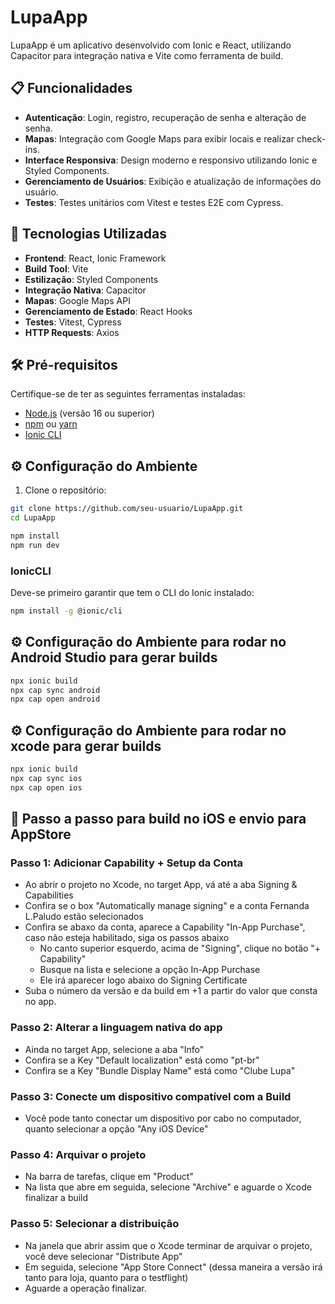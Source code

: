 # LupaApp

LupaApp é um aplicativo desenvolvido com Ionic e React, utilizando Capacitor para integração nativa e Vite como ferramenta de build.

## 📋 Funcionalidades

- **Autenticação**: Login, registro, recuperação de senha e alteração de senha.
- **Mapas**: Integração com Google Maps para exibir locais e realizar check-ins.
- **Interface Responsiva**: Design moderno e responsivo utilizando Ionic e Styled Components.
- **Gerenciamento de Usuários**: Exibição e atualização de informações do usuário.
- **Testes**: Testes unitários com Vitest e testes E2E com Cypress.

## 🚀 Tecnologias Utilizadas

- **Frontend**: React, Ionic Framework
- **Build Tool**: Vite
- **Estilização**: Styled Components
- **Integração Nativa**: Capacitor
- **Mapas**: Google Maps API
- **Gerenciamento de Estado**: React Hooks
- **Testes**: Vitest, Cypress
- **HTTP Requests**: Axios

## 🛠️ Pré-requisitos

Certifique-se de ter as seguintes ferramentas instaladas:

- [Node.js](https://nodejs.org/) (versão 16 ou superior)
- [npm](https://www.npmjs.com/) ou [yarn](https://yarnpkg.com/)
- [Ionic CLI](https://ionicframework.com/docs/cli)

## ⚙️ Configuração do Ambiente

1. Clone o repositório:

```bash
git clone https://github.com/seu-usuario/LupaApp.git
cd LupaApp
```

```bash
npm install
npm run dev
```

### IonicCLI

Deve-se primeiro garantir que tem o CLI do Ionic instalado:

```bash
npm install -g @ionic/cli
```

## ⚙️ Configuração do Ambiente para rodar no Android Studio para gerar builds

```bash
npx ionic build
npx cap sync android
npx cap open android
```

## ⚙️ Configuração do Ambiente para rodar no xcode para gerar builds

```bash
npx ionic build
npx cap sync ios
npx cap open ios
```

## 🚀 Passo a passo para build no iOS e envio para AppStore

### Passo 1: Adicionar Capability + Setup da Conta
- Ao abrir o projeto no Xcode, no target App, vá até a aba Signing & Capabilities
- Confira se o box "Automatically manage signing" e a conta Fernanda L.Paludo estão selecionados
- Confira se abaxo da conta, aparece a Capability "In-App Purchase", caso não esteja habilitado, siga os passos abaixo
    - No canto superior esquerdo, acima de "Signing", clique no botão "+ Capability"
    - Busque na lista e selecione a opção In-App Purchase
    - Ele irá aparecer logo abaixo do Signing Certificate
- Suba o número da versão e da build em +1 a partir do valor que consta no app.

### Passo 2: Alterar a linguagem nativa do app
- Ainda no target App, selecione a aba "Info"
- Confira se a Key "Default localization" está como "pt-br"
- Confira se a Key "Bundle Display Name" está como "Clube Lupa"

### Passo 3: Conecte um dispositivo compatível com a Build
- Você pode tanto conectar um dispositivo por cabo no computador, quanto selecionar a opção "Any iOS Device"

### Passo 4: Arquivar o projeto
- Na barra de tarefas, clique em "Product"
- Na lista que abre em seguida, selecione "Archive" e aguarde o Xcode finalizar a build

### Passo 5: Selecionar a distribuição
- Na janela que abrir assim que o Xcode terminar de arquivar o projeto, você deve selecionar "Distribute App"
- Em seguida, selecione "App Store Connect" (dessa maneira a versão irá tanto para loja, quanto para o testflight)
- Aguarde a operação finalizar.
